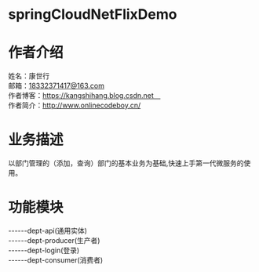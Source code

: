# springCloudNetFlixDemo
# 作者介绍
姓名：康世行<br/>
邮箱：18332371417@163.com <br/>
作者博客：https://kangshihang.blog.csdn.net   <br/>
作者简介：http://www.onlinecodeboy.cn/      <br/>
# 业务描述
以部门管理的（添加，查询）部门的基本业务为基础,快速上手第一代微服务的使用。
# 功能模块
------dept-api(通用实体)<br/>
------dept-producer(生产者)<br/>
------dept-login(登录)<br/>
------dept-consumer(消费者)<br/>

